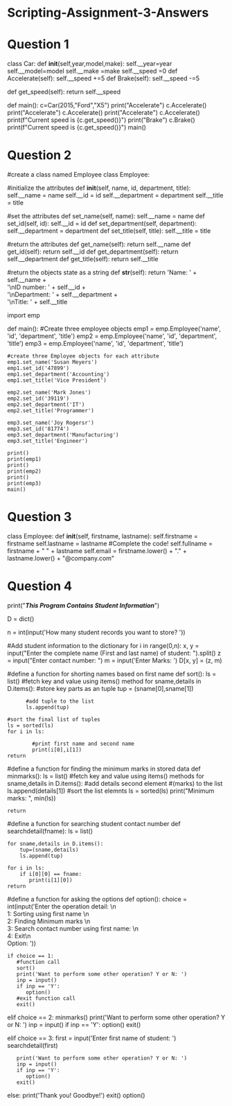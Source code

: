 # Scripting-Assignment-3-Answers

# Question 1
class Car:
def __init__(self,year,model,make):
    self.__year=year
    self.__model=model
    self.__make =make
    self.__speed =0
def Accelerate(self):
    self.__speed +=5
def Brake(self):
    self.__speed -=5

def get_speed(self):
    return self.__speed

def main():
  c=Car(2015,"Ford","X5")
  print("Accelerate")
  c.Accelerate()
  print("Accelerate")
  c.Accelerate()
  print("Accelerate")
  c.Accelerate()
  print(f"Current speed is {c.get_speed()}")
  print("Brake")
  c.Brake()
  print(f"Current speed is {c.get_speed()}")
main()

# Question 2
#create a class named Employee
class Employee:

#initialize the attributes
def __init__(self, name, id, department, title):
    self.__name = name
    self.__id = id
    self.__department = department
    self.__title = title
    
#set the attributes
def set_name(self, name):
    self.__name = name
def set_id(self, id):
    self.__id = id
def set_department(self, department):
    self.__department = department
def set_title(self, title):
    self.__title = title
    
#return the attributes
def get_name(self):
    return self.__name
def get_id(self):
    return self.__id
def get_department(self):
    return self.__department
def get_title(self):
    return self.__title
    
#return the objects state as a string
def __str__(self):
    return 'Name: ' + self.__name + \
           '\nID number: ' + self.__id + \
           '\nDepartment: ' + self.__department + \
           '\nTitle: ' + self.__title

import emp

def main():
    #Create three employee objects
    emp1 = emp.Employee('name', 'id', 'department', 'title')
    emp2 = emp.Employee('name', 'id', 'department', 'title')
    emp3 = emp.Employee('name', 'id', 'department', 'title')

    #create three Employee objects for each attribute
    emp1.set_name('Susan Meyers')
    emp1.set_id('47899')
    emp1.set_department('Accounting')
    emp1.set_title('Vice President')

    emp2.set_name('Mark Jones')
    emp2.set_id('39119')
    emp2.set_department('IT')
    emp2.set_title('Programmer')

    emp3.set_name('Joy Rogersr')
    emp3.set_id('81774')
    emp3.set_department('Manufacturing')
    emp3.set_title('Engineer')

    print()
    print(emp1)
    print()
    print(emp2)
    print()
    print(emp3)
    main()
    
  # Question 3
  class Employee:
     def __init__(self, firstname, lastname):
         self.firstname = firstname
         self.lastname = lastname
         #Complete the code!
         self.fullname = firstname + " " + lastname
         self.email = firstname.lower() + "." + lastname.lower() + "@company.com"

# Question 4

print("*****This Program Contains Student Information*****")

D = dict()

n = int(input('How many student records you want to store? '))

#Add student information to the dictionary
for i in range(0,n):
  x, y = input("Enter the complete name (First and last name) of student: ").split()
  z = input("Enter contact number: ")
  m = input('Enter Marks: ')
  D[x, y] = (z, m)

#define a function for shorting names based on first name
def sort():
      ls = list()
      #fetch key and value using items() method
      for sname,details in D.items():
          #store key parts as an tuple
          tup = (sname[0],sname[1])
          
          #add tuple to the list
          ls.append(tup)
    
    #sort the final list of tuples
    ls = sorted(ls)
    for i in ls:

            #print first name and second name
            print(i[0],i[1])
    return
    
#define a function for finding the minimum marks in stored data
def minmarks():
    ls = list()
    #fetch key and value using items() methods
    for sname,details in D.items():
        #add details second element
        #(marks) to the list
        ls.append(details[1])
    #sort the list elemnts
    ls = sorted(ls)
    print("Minimum marks: ", min(ls))

    return
#define a function for searching student contact number
def searchdetail(fname):
    ls = list()
    
    for sname,details in D.items():
        tup=(sname,details)
        ls.append(tup)

    for i in ls:
        if i[0][0] == fname:
           print(i[1][0])
    return
    
#define a function for asking the options
def option():
    choice = int(input('Enter the operation detail: \n \
    1: Sorting using first name \n \
    2: Finding Minimum marks \n \
    3: Search contact number using first name: \n \
    4: Exit\n \
    Option: '))

    if choice == 1:
       #function call
       sort()
       print('Want to perform some other operation? Y or N: ')
       inp = input()
       if inp == 'Y':
          option()
       #exit function call
       exit()

  elif choice == 2:
       minmarks()
       print('Want to perform some other operation? Y or N: ')
       inp = input()
       if inp == 'Y':
          option()
       exit()

  elif choice == 3:
       first = input('Enter first name of student: ')
       searchdetail(first)
        
       print('Want to perform some other operation? Y or N: ')
       inp = input()
       if inp == 'Y':
          option()
       exit()

  else:
    print('Thank you! Goodbye!')
    exit()
option()
